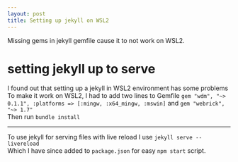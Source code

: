 ```yaml
---
layout: post
title: Setting up jekyll on WSL2
---
```


Missing gems in jekyll gemfile cause it to not work on WSL2. 

# setting jekyll up to serve

I found out that setting up a jekyll in WSL2 environment has some problems  
To make it work on WSL2, I had to add two lines to Gemfile
`gem "wdm", "~> 0.1.1", :platforms => [:mingw, :x64_mingw, :mswin]` and 
`gem "webrick", "~> 1.7"`  
Then run `bundle install`  

---

To use jekyll for serving files with live reload I use `jekyll serve --livereload`  
Which I have since added to `package.json` for easy `npm start` script.